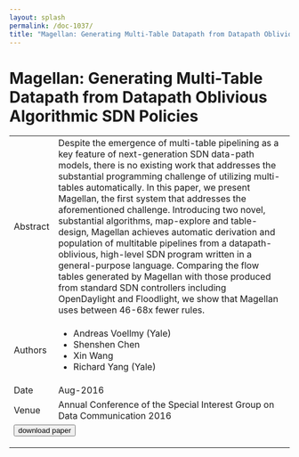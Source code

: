 ```yaml
---
layout: splash
permalink: /doc-1037/
title: "Magellan: Generating Multi-Table Datapath from Datapath Oblivious Algorithmic SDN Policies"
---
```


# Magellan: Generating Multi-Table Datapath from Datapath Oblivious Algorithmic SDN Policies

<table>
    <tbody>
    <tr>
        <td>Abstract</td>
        <td>Despite the emergence of multi-table pipelining as a key feature of next-generation SDN data-path models, there is no existing work that addresses the substantial programming challenge of utilizing multi-tables automatically. In this paper, we present Magellan, the first system that addresses the aforementioned challenge. Introducing two novel, substantial algorithms, map-explore and table-design, Magellan achieves automatic derivation and population of multitable pipelines from a datapath-oblivious, high-level SDN program written in a general-purpose language. Comparing the flow tables generated by Magellan with those produced from standard SDN controllers including OpenDaylight and Floodlight, we show that Magellan uses between 46-68x fewer rules.</td>
    </tr>
    <tr>
        <td>Authors</td>
        <td>
            <ul>
                <li>Andreas Voellmy (Yale)</li>
                <li>Shenshen Chen</li>
                <li>Xin Wang</li>
                <li>Richard Yang (Yale)</li>
            </ul>
        </td>
    </tr>
    <tr>
        <td>Date</td>
        <td>Aug-2016</td>
    </tr>
    <tr>
        <td>Venue</td>
        <td>Annual Conference of the Special Interest Group on Data Communication 2016</td>
    </tr>
        <tr>
            <td colspan="2">
                <form method="get" action="https://ibm.box.com/v/doc-1037-paper">
                    <button type="submit">download paper</button>
                </form>
            </td>
        </tr>
    </tbody>
</table>
